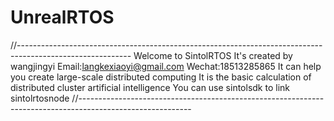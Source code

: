# UnrealRTOS
//----------------------------------------------------------------------------------------------------------  Welcome to SintolRTOS  It's created by wangjingyi  Email:langkexiaoyi@gmail.com  Wechat:18513285865  It can help you create large-scale distributed computing  It is the basic calculation of distributed cluster artificial intelligence  You can use sintolsdk to link sintolrtosnode  //----------------------------------------------------------------------------------------------------------
